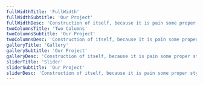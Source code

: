 ```yaml
---
fullWidthTitle: 'FullWidth'
fullWidthSubtitle: 'Our Project'
fullWidthDesc: 'Construction of itself, because it is pain some proper style design occur are pleasure'
twoColumnsTitle: 'Two Columns'
twoColumnsSubtitle: 'Our Project'
twoColumnsDesc: 'Construction of itself, because it is pain some proper style design occur are pleasure'
galleryTitle: 'Gallery'
gallerySubtitle: 'Our Project'
galleryDesc: 'Construction of itself, because it is pain some proper style design occur are pleasure'
sliderTitle: 'Slider'
sliderSubtitle: 'Our Project'
sliderDesc: 'Construction of itself, because it is pain some proper style design occur are pleasure'
---
```

